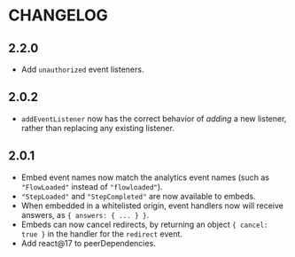 # CHANGELOG

## 2.2.0

- Add `unauthorized` event listeners.

## 2.0.2

- `addEventListener` now has the correct behavior of _adding_ a new listener, rather than replacing any existing listener.

## 2.0.1

- Embed event names now match the analytics event names (such as `"FlowLoaded"` instead of `"flowloaded"`).
- `"StepLoaded"` and `"StepCompleted"` are now available to embeds.
- When embedded in a whitelisted origin, event handlers now will receive answers, as `{ answers: { ... } }`.
- Embeds can now cancel redirects, by returning an object `{ cancel: true }` in the handler for the `redirect` event.
- Add react@17 to peerDependencies.
